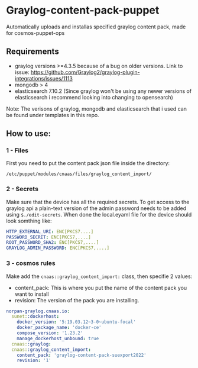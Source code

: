 # Graylog-content-pack-puppet
Automatically uploads and installas specified graylog content pack, made for cosmos-puppet-ops

## Requirements
* graylog versions >=4.3.5 because of a bug on older versions. Link to issue: https://github.com/Graylog2/graylog-plugin-integrations/issues/1113
* mongodb > 4
* elasticsearch 7.10.2 (Since graylog won't be using any newer versions of elasticsearch i recommend looking into changing to opensearch)

Note: The verisons of graylog, mongodb and elasticsearch that i used can be found under templates in this repo.

## How to use:

### 1 - Files
First you need to put the content pack json file inside the directory: 
```
/etc/puppet/modules/cnaas/files/graylog_content_import/
```

### 2 - Secrets
Make sure that the device has all the required secrets. To get access to the graylog api a plain-text version of the admin password needs to be added using ```$./edit-secrets```. When done the local.eyaml file for the device should look somthing like:
````yaml
HTTP_EXTERNAL_URI: ENC[PKCS7....]
PASSWORD_SECRET: ENC[PKCS7,....]
ROOT_PASSWORD_SHA2: ENC[PKCS7,....]
GRAYLOG_ADMIN_PASSWORD: ENC[PKCS7,....]
````

### 3 - cosmos rules
Make add the ```cnaas::graylog_content_import:``` class, then specifie 2 values:
* content_pack: This is where you put the name of the content pack you want to install
* revision: The version of the pack you are installing.
````yaml
norpan-graylog.cnaas.io:
  sunet::dockerhost:
    docker_version: '5:19.03.12~3-0~ubuntu-focal'
    docker_package_name: 'docker-ce'
    compose_version: '1.23.2'
    manage_dockerhost_unbound: true
  cnaas::graylog:
  cnaas::graylog_content_import:
    content_pack: 'graylog-content-pack-suexport2022'
    revision: '1'
````
